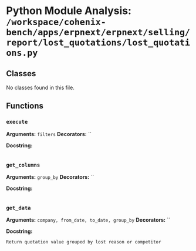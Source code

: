 # Python Module Analysis: `/workspace/cohenix-bench/apps/erpnext/erpnext/selling/report/lost_quotations/lost_quotations.py`

## Classes

No classes found in this file.


## Functions

### `execute`
**Arguments:** `filters`
**Decorators:** ``

**Docstring:**
```

```
### `get_columns`
**Arguments:** `group_by`
**Decorators:** ``

**Docstring:**
```

```
### `get_data`
**Arguments:** `company, from_date, to_date, group_by`
**Decorators:** ``

**Docstring:**
```
Return quotation value grouped by lost reason or competitor
```

